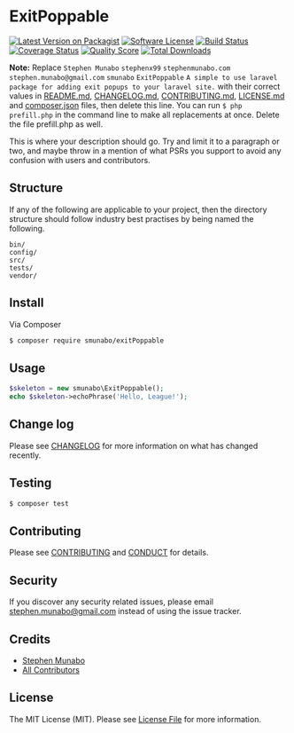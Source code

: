 # ExitPoppable

[![Latest Version on Packagist][ico-version]][link-packagist]
[![Software License][ico-license]](LICENSE.md)
[![Build Status][ico-travis]][link-travis]
[![Coverage Status][ico-scrutinizer]][link-scrutinizer]
[![Quality Score][ico-code-quality]][link-code-quality]
[![Total Downloads][ico-downloads]][link-downloads]

**Note:** Replace ```Stephen Munabo``` ```stephenx99``` ```stephenmunabo.com``` ```stephen.munabo@gmail.com``` ```smunabo``` ```ExitPoppable``` ```A simple to use laravel package for adding exit popups to your laravel site.``` with their correct values in [README.md](README.md), [CHANGELOG.md](CHANGELOG.md), [CONTRIBUTING.md](CONTRIBUTING.md), [LICENSE.md](LICENSE.md) and [composer.json](composer.json) files, then delete this line. You can run `$ php prefill.php` in the command line to make all replacements at once. Delete the file prefill.php as well.

This is where your description should go. Try and limit it to a paragraph or two, and maybe throw in a mention of what
PSRs you support to avoid any confusion with users and contributors.

## Structure

If any of the following are applicable to your project, then the directory structure should follow industry best practises by being named the following.

```
bin/
config/
src/
tests/
vendor/
```


## Install

Via Composer

``` bash
$ composer require smunabo/exitPoppable
```

## Usage

``` php
$skeleton = new smunabo\ExitPoppable();
echo $skeleton->echoPhrase('Hello, League!');
```

## Change log

Please see [CHANGELOG](CHANGELOG.md) for more information on what has changed recently.

## Testing

``` bash
$ composer test
```

## Contributing

Please see [CONTRIBUTING](CONTRIBUTING.md) and [CONDUCT](CONDUCT.md) for details.

## Security

If you discover any security related issues, please email stephen.munabo@gmail.com instead of using the issue tracker.

## Credits

- [Stephen Munabo][link-author]
- [All Contributors][link-contributors]

## License

The MIT License (MIT). Please see [License File](LICENSE.md) for more information.

[ico-version]: https://img.shields.io/packagist/v/smunabo/ExitPoppable.svg?style=flat-square
[ico-license]: https://img.shields.io/badge/license-MIT-brightgreen.svg?style=flat-square
[ico-travis]: https://img.shields.io/travis/smunabo/ExitPoppable/master.svg?style=flat-square
[ico-scrutinizer]: https://img.shields.io/scrutinizer/coverage/g/smunabo/ExitPoppable.svg?style=flat-square
[ico-code-quality]: https://img.shields.io/scrutinizer/g/smunabo/ExitPoppable.svg?style=flat-square
[ico-downloads]: https://img.shields.io/packagist/dt/smunabo/ExitPoppable.svg?style=flat-square

[link-packagist]: https://packagist.org/packages/smunabo/ExitPoppable
[link-travis]: https://travis-ci.org/smunabo/ExitPoppable
[link-scrutinizer]: https://scrutinizer-ci.com/g/smunabo/ExitPoppable/code-structure
[link-code-quality]: https://scrutinizer-ci.com/g/smunabo/ExitPoppable
[link-downloads]: https://packagist.org/packages/smunabo/ExitPoppable
[link-author]: https://github.com/stephenx99
[link-contributors]: ../../contributors
